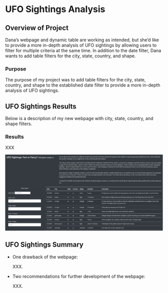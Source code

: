 # UFO Sightings Analysis

## Overview of Project
Dana’s webpage and dynamic table are working as intended, but she’d like to provide a more in-depth analysis of UFO sightings by allowing users to filter for multiple criteria at the same time. In addition to the date filter, Dana wants to add table filters for the city, state, country, and shape.
  
### Purpose
The purpose of my project was to add table filters for the city, state, country, and shape to the established date filter to provide a more in-depth analysis of UFO sightings. 

## UFO Sightings Results
Below is a description of my new webpage with city, state, country, and shape filters.

### Results
XXX

![Resources](https://github.com/jag28731/UFO-Sightings/blob/main/Resources/UFO%20Sightings.png)
    
## UFO Sightings Summary

- One drawback of the webpage:
  
  XXX. 
  
- Two recommendations for further development of the webpage:
  
  XXX.
